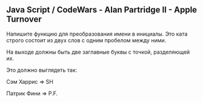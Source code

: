 ## Java Script / CodeWars - Alan Partridge II - Apple Turnover ##

Напишите функцию для преобразования имени в инициалы. Это ката строго состоит из двух слов с одним пробелом между ними.

На выходе должны быть две заглавные буквы с точкой, разделяющей их.

Это должно выглядеть так:

Сэм Харрис => SH

Патрик Фини => P.F.